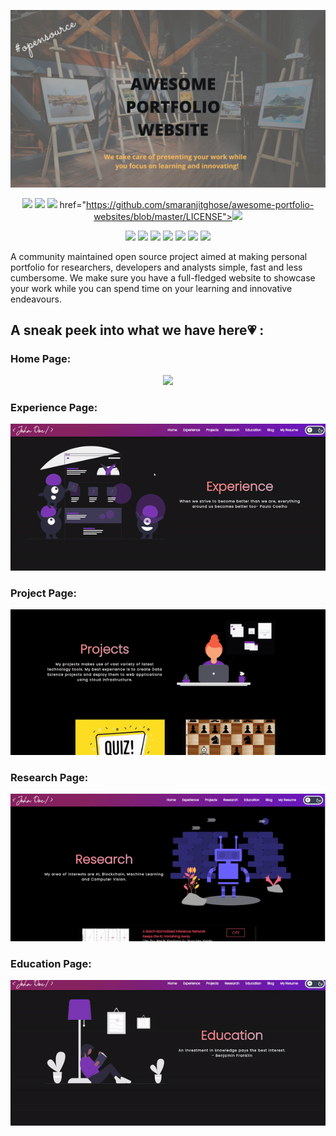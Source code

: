 ![Awesome Portfolio Website](./readme_assets/banner_apw.png)

<div align="center">

<a href="https://github.com/smaranjitghose/awesome-portfolio-websites"><img src="https://badges.frapsoft.com/os/v1/open-source.svg?v=103"></a>
<a href="https://github.com/smaranjitghose/awesome-portfolio-websites"><img src="https://img.shields.io/badge/Built%20by-developers%20%3C%2F%3E-0059b3"></a>
<a href="https://github.com/smaranjitghose/awesome-portfolio-websites"><img src="https://img.shields.io/static/v1.svg?label=Contributions&message=Welcome&color=yellow"></a>
 href="https://github.com/smaranjitghose/awesome-portfolio-websites/blob/master/LICENSE"><img src="https://img.shields.io/badge/license-MIT-blue.svg?v=103"></a>

<a href="https://github.com/smaranjitghose/awesome-portfolio-websites/graphs/contributors"><img src="https://img.shields.io/github/contributors/smaranjitghose/awesome-portfolio-websites?color=brightgreen"></a>
<a href="https://github.com/smaranjitghose/awesome-portfolio-websites/stargazers"><img src="https://img.shields.io/github/stars/smaranjitghose/awesome-portfolio-websites?color=0059b3"></a>
<a href="https://github.com/smaranjitghose/awesome-portfolio-websites/network/members"><img src="https://img.shields.io/github/forks/smaranjitghose/awesome-portfolio-websites?color=yellow"></a>
<a href="https://github.com/smaranjitghose/awesome-portfolio-websites/issues"><img src="https://img.shields.io/github/issues/smaranjitghose/awesome-portfolio-websites?color=0059b3"></a>
<a href="https://github.com/smaranjitghose/awesome-portfolio-websites/issues?q=is%3Aissue+is%3Aclosed"><img src="https://img.shields.io/github/issues-closed-raw/smaranjitghose/awesome-portfolio-websites?color=yellow"></a>
<a href="https://github.com/smaranjitghose/awesome-portfolio-websites/pulls"><img src="https://img.shields.io/github/issues-pr/smaranjitghose/awesome-portfolio-websites?color=brightgreen"></a>
<a href="https://github.com/smaranjitghose/awesome-portfolio-websites/pulls?q=is%3Apr+is%3Aclosed"><img src="https://img.shields.io/github/issues-pr-closed-raw/smaranjitghose/awesome-portfolio-websites?color=0059b3"></a>

</div>

A community maintained open source project aimed at making personal portfolio for researchers, developers and analysts simple, fast and less cumbersome. We make sure you have a full-fledged website to showcase your work while you can spend time on your learning and innovative endeavours.

## A sneak peek into what we have here💗 :

### Home Page:

<p align="center"><img src="./readme_assets/Home_Page.gif"></p>

### Experience Page:

<p align="center"><img src="./readme_assets/Experience_Page.gif"></p>

### Project Page:

<p align="center"><img src="./readme_assets/Project_Page.gif"></p>

### Research Page:

<p align="center"><img src="./readme_assets/Research_Page.gif"></p>

### Education Page:

<p align="center"><img src="./readme_assets/Education_Page.gif"></p>

